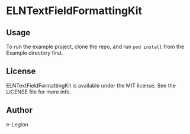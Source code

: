 # ELNTextFieldFormattingKit

## Usage

To run the example project, clone the repo, and run `pod install` from the Example directory first.

## License

ELNTextFieldFormattingKit is available under the MIT license. See the LICENSE file for more info.

## Author

e-Legion
